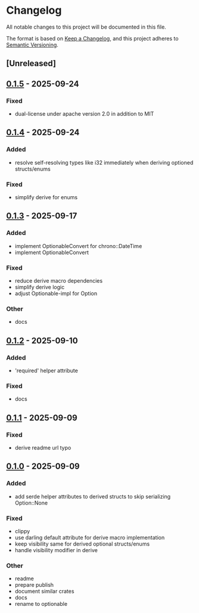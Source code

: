 # Changelog

All notable changes to this project will be documented in this file.

The format is based on [Keep a Changelog](https://keepachangelog.com/en/1.0.0/),
and this project adheres to [Semantic Versioning](https://semver.org/spec/v2.0.0.html).

## [Unreleased]

## [0.1.5](https://github.com/ngergs/optionable/compare/optionable_derive-v0.1.4...optionable_derive-v0.1.5) - 2025-09-24

### Fixed

- dual-license under apache version 2.0 in addition to MIT

## [0.1.4](https://github.com/ngergs/optionable/compare/optionable_derive-v0.1.3...optionable_derive-v0.1.4) - 2025-09-24

### Added

- resolve self-resolving types like i32 immediately when deriving optioned structs/enums

### Fixed

- simplify derive for enums

## [0.1.3](https://github.com/ngergs/optionable/compare/optionable_derive-v0.1.2...optionable_derive-v0.1.3) - 2025-09-17

### Added

- implement OptionableConvert for chrono::DateTime
- implement OptionableConvert

### Fixed

- reduce derive macro dependencies
- simplify derive logic
- adjust Optionable-impl for Option

### Other

- docs

## [0.1.2](https://github.com/ngergs/optionable/compare/optionable_derive-v0.1.1...optionable_derive-v0.1.2) - 2025-09-10

### Added

- 'required' helper attribute

### Fixed

- docs

## [0.1.1](https://github.com/ngergs/optionable/compare/optionable_derive-v0.1.0...optionable_derive-v0.1.1) - 2025-09-09

### Fixed

- derive readme url typo

## [0.1.0](https://github.com/ngergs/optionable/releases/tag/optionable_derive-v0.1.0) - 2025-09-09

### Added

- add serde helper attributes to derived structs to skip serializing Option::None

### Fixed

- clippy
- use darling default attribute for derive macro implementation
- keep visibility same for derived optional structs/enums
- handle visibility modifier in derive

### Other

- readme
- prepare publish
- document similar crates
- docs
- rename to optionable
